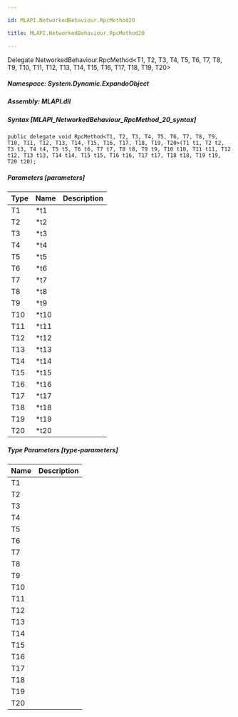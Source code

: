 ```yaml
---

id: MLAPI.NetworkedBehaviour.RpcMethod20

title: MLAPI.NetworkedBehaviour.RpcMethod20

---
```


Delegate NetworkedBehaviour.RpcMethod\<T1, T2, T3, T4, T5, T6, T7, T8,
T9, T10, T11, T12, T13, T14, T15, T16, T17, T18, T19, T20\>

<div class="markdown level0 summary" markdown="1">

</div>

<div class="markdown level0 conceptual" markdown="1">

</div>

##### **Namespace**: System.Dynamic.ExpandoObject

##### **Assembly**: MLAPI.dll

##### Syntax [MLAPI_NetworkedBehaviour_RpcMethod_20_syntax]

    public delegate void RpcMethod<T1, T2, T3, T4, T5, T6, T7, T8, T9, T10, T11, T12, T13, T14, T15, T16, T17, T18, T19, T20>(T1 t1, T2 t2, T3 t3, T4 t4, T5 t5, T6 t6, T7 t7, T8 t8, T9 t9, T10 t10, T11 t11, T12 t12, T13 t13, T14 t14, T15 t15, T16 t16, T17 t17, T18 t18, T19 t19, T20 t20);

##### Parameters [parameters]

| Type                          | Name  | Description |
|-------------------------------|-------|-------------|
| <span class="xref">T1</span>  | \*t1  |             |
| <span class="xref">T2</span>  | \*t2  |             |
| <span class="xref">T3</span>  | \*t3  |             |
| <span class="xref">T4</span>  | \*t4  |             |
| <span class="xref">T5</span>  | \*t5  |             |
| <span class="xref">T6</span>  | \*t6  |             |
| <span class="xref">T7</span>  | \*t7  |             |
| <span class="xref">T8</span>  | \*t8  |             |
| <span class="xref">T9</span>  | \*t9  |             |
| <span class="xref">T10</span> | \*t10 |             |
| <span class="xref">T11</span> | \*t11 |             |
| <span class="xref">T12</span> | \*t12 |             |
| <span class="xref">T13</span> | \*t13 |             |
| <span class="xref">T14</span> | \*t14 |             |
| <span class="xref">T15</span> | \*t15 |             |
| <span class="xref">T16</span> | \*t16 |             |
| <span class="xref">T17</span> | \*t17 |             |
| <span class="xref">T18</span> | \*t18 |             |
| <span class="xref">T19</span> | \*t19 |             |
| <span class="xref">T20</span> | \*t20 |             |

##### Type Parameters [type-parameters]

| Name                                   | Description |
|----------------------------------------|-------------|
| <span class="parametername">T1</span>  |             |
| <span class="parametername">T2</span>  |             |
| <span class="parametername">T3</span>  |             |
| <span class="parametername">T4</span>  |             |
| <span class="parametername">T5</span>  |             |
| <span class="parametername">T6</span>  |             |
| <span class="parametername">T7</span>  |             |
| <span class="parametername">T8</span>  |             |
| <span class="parametername">T9</span>  |             |
| <span class="parametername">T10</span> |             |
| <span class="parametername">T11</span> |             |
| <span class="parametername">T12</span> |             |
| <span class="parametername">T13</span> |             |
| <span class="parametername">T14</span> |             |
| <span class="parametername">T15</span> |             |
| <span class="parametername">T16</span> |             |
| <span class="parametername">T17</span> |             |
| <span class="parametername">T18</span> |             |
| <span class="parametername">T19</span> |             |
| <span class="parametername">T20</span> |             |
